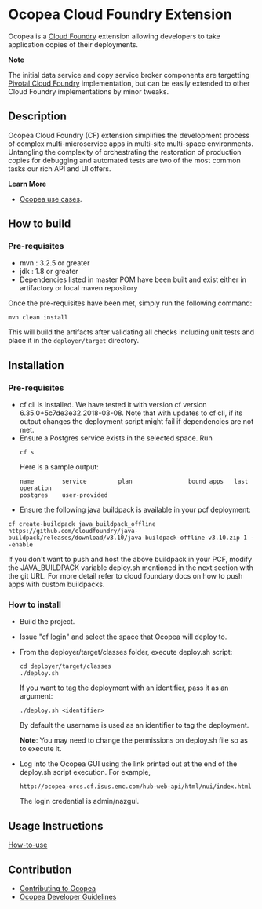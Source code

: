 # Ocopea Cloud Foundry Extension

Ocopea is a [Cloud Foundry](https://github.com/cloudfoundry) extension allowing developers to take application copies of 
their deployments. 

**Note**

The initial data service and copy service broker components are targetting [Pivotal Cloud Foundry](https://pivotal.io/platform) implementation, but can be easily extended to other Cloud Foundry implementations by minor tweaks.


## Description
Ocopea Cloud Foundry (CF) extension simplifies the development process of complex multi-microservice apps in multi-site multi-space 
environments. Untangling the complexity of orchestrating the restoration of production copies for debugging and 
automated tests are two of the most common tasks our rich API and UI offers. 

**Learn More**

* [Ocopea use cases](https://ocopea.github.io).

## How to build

### Pre-requisites

* mvn : 3.2.5 or greater
* jdk : 1.8 or greater
* Dependencies listed in master POM have been built and exist either in artifactory or local maven repository

Once the pre-requisites have been met, simply run the following command:

```
mvn clean install
```

This will build the artifacts after validating all checks including unit tests and place it in the `deployer/target` directory.


## Installation

### Pre-requisites

* cf cli is installed. We have tested it with version cf version 6.35.0+5c7de3e32.2018-03-08.
Note that with updates to cf cli, if its output changes the deployment script might fail if dependencies are not met.
* Ensure a Postgres service exists in the selected space. Run
  ```
  cf s
  ```
  Here is a sample output:
  ```
  name        service         plan                bound apps   last operation
  postgres    user-provided
  ```
* Ensure the following java buildpack is available in your pcf deployment:
```
cf create-buildpack java_buildpack_offline https://github.com/cloudfoundry/java-buildpack/releases/download/v3.10/java-buildpack-offline-v3.10.zip 1 --enable
```
If you don't want to push and host the above buildpack in your PCF, modify the JAVA_BUILDPACK variable deploy.sh mentioned in the next section with the git URL. For more detail refer to cloud foundary docs on how to push apps with custom buildpacks.

### How to install

* Build the project.
* Issue "cf login" and select the space that Ocopea will deploy to.
* From the deployer/target/classes folder, execute deploy.sh script:
  ```
  cd deployer/target/classes
  ./deploy.sh
  ```

  If you want to tag the deployment with an identifier, pass it as an argument:
  ```
  ./deploy.sh <identifier>
  ```
  By default the username is used as an identifier to tag the deployment.

  **Note**: You may need to change the permissions on deploy.sh file so as to execute it.

* Log into the Ocopea GUI using the link printed out at the end of the deploy.sh script execution. For example,
  ```
  http://ocopea-orcs.cf.isus.emc.com/hub-web-api/html/nui/index.html

  ```
  The login credential is admin/nazgul.

## Usage Instructions

[How-to-use](https://github.com/ocopea/documentation/blob/master/docs/how_to_use.md)

## Contribution

* [Contributing to Ocopea](https://github.com/ocopea/documentation/blob/master/docs/contributing.md)
* [Ocopea Developer Guidelines](https://github.com/ocopea/documentation/blob/master/docs/guidelines.md)
